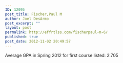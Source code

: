 ```yaml
---
ID: 12095
post_title: Fischer,Paul M
author: Joel DesArmo
post_excerpt: ""
layout: post
permalink: http://effrtlss.com/fischerpaul-m-6/
published: true
post_date: 2012-11-02 20:49:57
---
```

<p>Average GPA in Spring 2012 for first course listed: 2.705</p>